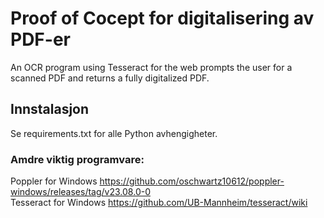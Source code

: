 # Proof of Cocept for digitalisering av PDF-er
An OCR program using Tesseract for the web prompts the user for a scanned PDF and returns a fully digitalized PDF. 

## Innstalasjon
Se requirements.txt for alle Python avhengigheter.
### Amdre viktig programvare: 
Poppler for Windows
https://github.com/oschwartz10612/poppler-windows/releases/tag/v23.08.0-0     
Tesseract for Windows
https://github.com/UB-Mannheim/tesseract/wiki
